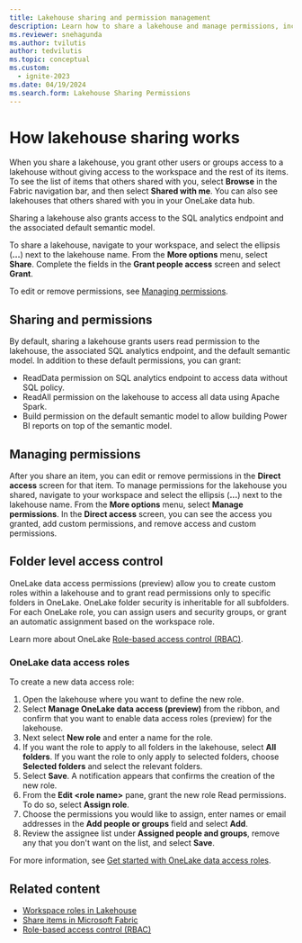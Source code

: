 ```yaml
---
title: Lakehouse sharing and permission management
description: Learn how to share a lakehouse and manage permissions, including how to remove permissions and create data access roles.
ms.reviewer: snehagunda
ms.author: tvilutis
author: tedvilutis
ms.topic: conceptual
ms.custom:
  - ignite-2023
ms.date: 04/19/2024
ms.search.form: Lakehouse Sharing Permissions
---
```


# How lakehouse sharing works

When you share a lakehouse, you grant other users or groups access to a lakehouse without giving access to the workspace and the rest of its items. To see the list of items that others shared with you, select **Browse** in the Fabric navigation bar, and then select **Shared with me**. You can also see lakehouses that others shared with you in your OneLake data hub.

Sharing a lakehouse also grants access to the SQL analytics endpoint and the associated default semantic model.

To share a lakehouse, navigate to your workspace, and select the ellipsis (**...**) next to the lakehouse name. From the **More options** menu, select **Share**. Complete the fields in the **Grant people access** screen and select **Grant**.

To edit or remove permissions, see [Managing permissions](#managing-permissions).

## Sharing and permissions

By default, sharing a lakehouse grants users read permission to the lakehouse, the associated SQL analytics endpoint, and the default semantic model. In addition to these default permissions, you can grant:

- ReadData permission on SQL analytics endpoint to access data without SQL policy.
- ReadAll permission on the lakehouse to access all data using Apache Spark.
- Build permission on the default semantic model to allow building Power BI reports on top of the semantic model.

## Managing permissions

After you share an item, you can edit or remove permissions in the **Direct access** screen for that item. To manage permissions for the lakehouse you shared, navigate to your workspace and select the ellipsis (**...**) next to the lakehouse name. From the **More options** menu, select **Manage permissions**. In the **Direct access** screen, you can see the access you granted, add custom permissions, and remove access and custom permissions.

## Folder level access control

OneLake data access permissions (preview) allow you to create custom roles within a lakehouse and to grant read permissions only to specific folders in OneLake. OneLake folder security is inheritable for all subfolders. For each OneLake role, you can assign users and security groups, or grant an automatic assignment based on the workspace role.

Learn more about OneLake [Role-based access control (RBAC)](../onelake/security/data-access-control-model.md).

### OneLake data access roles

To create a new data access role:

1. Open the lakehouse where you want to define the new role.
1. Select **Manage OneLake data access (preview)** from the ribbon, and confirm that you want to enable data access roles (preview) for the lakehouse.
1. Next select **New role** and enter a name for the role.
1. If you want the role to apply to all folders in the lakehouse, select **All folders**. If you want the role to only apply to selected folders, choose **Selected folders** and select the relevant folders.
1. Select **Save**. A notification appears that confirms the creation of the new role. 
1. From the **Edit \<role name>** pane, grant the new role Read permissions. To do so, select **Assign role**. 
1. Choose the permissions you would like to assign, enter names or email addresses in the **Add people or groups** field and select **Add**.
1. Review the assignee list under **Assigned people and groups**, remove any that you don't want on the list, and select **Save**.

For more information, see [Get started with OneLake data access roles](../onelake/security/get-started-data-access-roles.md).

## Related content

- [Workspace roles in Lakehouse](workspace-roles-lakehouse.md)
- [Share items in Microsoft Fabric](../get-started/share-items.md)
- [Role-based access control (RBAC)](../onelake/security/data-access-control-model.md)
